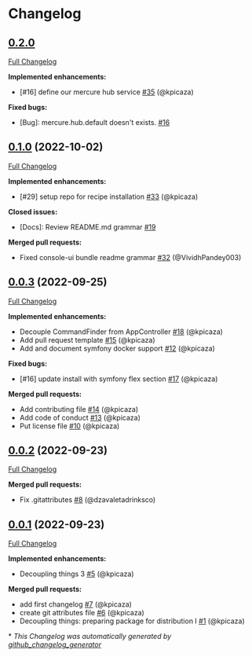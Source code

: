 # Changelog

## [0.2.0](https://github.com/drinksandco/symfony-console-ui/tree/0.2.0)

[Full Changelog](https://github.com/drinksandco/symfony-console-ui/compare/0.1.0...0.2.0)

**Implemented enhancements:**

- \[\#16\] define our mercure hub service [\#35](https://github.com/drinksandco/symfony-console-ui/pull/35) (@kpicaza)

**Fixed bugs:**

- \[Bug\]: mercure.hub.default doesn't exists. [\#16](https://github.com/drinksandco/symfony-console-ui/issues/16)

## [0.1.0](https://github.com/drinksandco/symfony-console-ui/tree/0.1.0) (2022-10-02)

[Full Changelog](https://github.com/drinksandco/symfony-console-ui/compare/0.0.3...0.1.0)

**Implemented enhancements:**

- \[\#29\] setup repo for recipe installation [\#33](https://github.com/drinksandco/symfony-console-ui/pull/33) (@kpicaza)

**Closed issues:**

- \[Docs\]: Review README.md grammar [\#19](https://github.com/drinksandco/symfony-console-ui/issues/19)

**Merged pull requests:**

- Fixed console-ui bundle readme grammar [\#32](https://github.com/drinksandco/symfony-console-ui/pull/32) (@VividhPandey003)

## [0.0.3](https://github.com/drinksandco/symfony-console-ui/tree/0.0.3) (2022-09-25)

[Full Changelog](https://github.com/drinksandco/symfony-console-ui/compare/0.0.2...0.0.3)

**Implemented enhancements:**

- Decouple CommandFinder from AppController [\#18](https://github.com/drinksandco/symfony-console-ui/pull/18) (@kpicaza)
- Add pull request template [\#15](https://github.com/drinksandco/symfony-console-ui/pull/15) (@kpicaza)
- Add and document symfony docker support [\#12](https://github.com/drinksandco/symfony-console-ui/pull/12) (@kpicaza)

**Fixed bugs:**

- \[\#16\] update install with symfony flex section [\#17](https://github.com/drinksandco/symfony-console-ui/pull/17) (@kpicaza)

**Merged pull requests:**

- Add contributing file [\#14](https://github.com/drinksandco/symfony-console-ui/pull/14) (@kpicaza)
- Add code of conduct [\#13](https://github.com/drinksandco/symfony-console-ui/pull/13) (@kpicaza)
- Put license file [\#10](https://github.com/drinksandco/symfony-console-ui/pull/10) (@kpicaza)

## [0.0.2](https://github.com/drinksandco/symfony-console-ui/tree/0.0.2) (2022-09-23)

[Full Changelog](https://github.com/drinksandco/symfony-console-ui/compare/0.0.1...0.0.2)

**Merged pull requests:**

- Fix .gitattributes [\#8](https://github.com/drinksandco/symfony-console-ui/pull/8) (@dzavaletadrinksco)

## [0.0.1](https://github.com/drinksandco/symfony-console-ui/tree/0.0.1) (2022-09-23)

[Full Changelog](https://github.com/drinksandco/symfony-console-ui/compare/83770549004cbbba3591604d0f1103668d9ca2d7...0.0.1)

**Implemented enhancements:**

- Decoupling things 3 [\#5](https://github.com/drinksandco/symfony-console-ui/pull/5) (@kpicaza)

**Merged pull requests:**

- add first changelog [\#7](https://github.com/drinksandco/symfony-console-ui/pull/7) (@kpicaza)
- create git attributes file [\#6](https://github.com/drinksandco/symfony-console-ui/pull/6) (@kpicaza)
- Decoupling things: preparing package for distribution I [\#1](https://github.com/drinksandco/symfony-console-ui/pull/1) (@kpicaza)



\* *This Changelog was automatically generated by [github_changelog_generator](https://github.com/github-changelog-generator/github-changelog-generator)*
